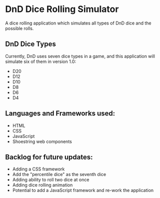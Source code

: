 # DnD Dice Rolling Simulator
A dice rolling application which simulates all types of DnD dice and the possible rolls.

## DnD Dice Types
Currently, DnD uses seven dice types in a game, and this application will simulate six of them in version 1.0:
- D20
- D12
- D10
- D8
- D6
- D4

## Languages and Frameworks used:
- HTML
- CSS
- JavaScript
- Shoestring web components

## Backlog for future updates:
- Adding a CSS framework
- Add the "percentile dice" as the seventh dice
- Adding ability to roll two dice at once
- Adding dice rolling animation
- Potential to add a JavaScript framework and re-work the application
